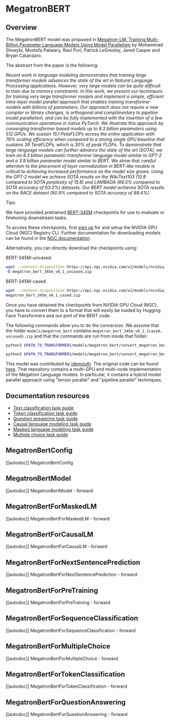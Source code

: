 <!--Copyright 2021 NVIDIA Corporation and The HuggingFace Team. All rights reserved.

Licensed under the Apache License, Version 2.0 (the "License"); you may not use this file except in compliance with
the License. You may obtain a copy of the License at

http://www.apache.org/licenses/LICENSE-2.0

Unless required by applicable law or agreed to in writing, software distributed under the License is distributed on
an "AS IS" BASIS, WITHOUT WARRANTIES OR CONDITIONS OF ANY KIND, either express or implied. See the License for the
specific language governing permissions and limitations under the License.

⚠️ Note that this file is in Markdown but contain specific syntax for our doc-builder (similar to MDX) that may not be
rendered properly in your Markdown viewer.

-->

# MegatronBERT

## Overview

The MegatronBERT model was proposed in [Megatron-LM: Training Multi-Billion Parameter Language Models Using Model
Parallelism](https://arxiv.org/abs/1909.08053) by Mohammad Shoeybi, Mostofa Patwary, Raul Puri, Patrick LeGresley,
Jared Casper and Bryan Catanzaro.

The abstract from the paper is the following:

*Recent work in language modeling demonstrates that training large transformer models advances the state of the art in
Natural Language Processing applications. However, very large models can be quite difficult to train due to memory
constraints. In this work, we present our techniques for training very large transformer models and implement a simple,
efficient intra-layer model parallel approach that enables training transformer models with billions of parameters. Our
approach does not require a new compiler or library changes, is orthogonal and complimentary to pipeline model
parallelism, and can be fully implemented with the insertion of a few communication operations in native PyTorch. We
illustrate this approach by converging transformer based models up to 8.3 billion parameters using 512 GPUs. We sustain
15.1 PetaFLOPs across the entire application with 76% scaling efficiency when compared to a strong single GPU baseline
that sustains 39 TeraFLOPs, which is 30% of peak FLOPs. To demonstrate that large language models can further advance
the state of the art (SOTA), we train an 8.3 billion parameter transformer language model similar to GPT-2 and a 3.9
billion parameter model similar to BERT. We show that careful attention to the placement of layer normalization in
BERT-like models is critical to achieving increased performance as the model size grows. Using the GPT-2 model we
achieve SOTA results on the WikiText103 (10.8 compared to SOTA perplexity of 15.8) and LAMBADA (66.5% compared to SOTA
accuracy of 63.2%) datasets. Our BERT model achieves SOTA results on the RACE dataset (90.9% compared to SOTA accuracy
of 89.4%).*

Tips:

We have provided pretrained [BERT-345M](https://ngc.nvidia.com/catalog/models/nvidia:megatron_bert_345m) checkpoints
for use to evaluate or finetuning downstream tasks.

To access these checkpoints, first [sign up](https://ngc.nvidia.com/signup) for and setup the NVIDIA GPU Cloud (NGC)
Registry CLI. Further documentation for downloading models can be found in the [NGC documentation](https://docs.nvidia.com/dgx/ngc-registry-cli-user-guide/index.html#topic_6_4_1).

Alternatively, you can directly download the checkpoints using:

BERT-345M-uncased:

```bash
wget --content-disposition https://api.ngc.nvidia.com/v2/models/nvidia/megatron_bert_345m/versions/v0.1_uncased/zip
-O megatron_bert_345m_v0_1_uncased.zip
```

BERT-345M-cased:

```bash
wget --content-disposition https://api.ngc.nvidia.com/v2/models/nvidia/megatron_bert_345m/versions/v0.1_cased/zip -O
megatron_bert_345m_v0_1_cased.zip
```

Once you have obtained the checkpoints from NVIDIA GPU Cloud (NGC), you have to convert them to a format that will
easily be loaded by Hugging Face Transformers and our port of the BERT code.

The following commands allow you to do the conversion. We assume that the folder `models/megatron_bert` contains
`megatron_bert_345m_v0_1_{cased, uncased}.zip` and that the commands are run from inside that folder:

```bash
python3 $PATH_TO_TRANSFORMERS/models/megatron_bert/convert_megatron_bert_checkpoint.py megatron_bert_345m_v0_1_uncased.zip
```

```bash
python3 $PATH_TO_TRANSFORMERS/models/megatron_bert/convert_megatron_bert_checkpoint.py megatron_bert_345m_v0_1_cased.zip
```

This model was contributed by [jdemouth](https://huggingface.co/jdemouth). The original code can be found [here](https://github.com/NVIDIA/Megatron-LM). That repository contains a multi-GPU and multi-node implementation of the
Megatron Language models. In particular, it contains a hybrid model parallel approach using "tensor parallel" and
"pipeline parallel" techniques.

## Documentation resources

- [Text classification task guide](../tasks/sequence_classification)
- [Token classification task guide](../tasks/token_classification)
- [Question answering task guide](../tasks/question_answering)
- [Causal language modeling task guide](../tasks/language_modeling)
- [Masked language modeling task guide](../tasks/masked_language_modeling)
- [Multiple choice task guide](../tasks/multiple_choice)

## MegatronBertConfig

[[autodoc]] MegatronBertConfig

## MegatronBertModel

[[autodoc]] MegatronBertModel
    - forward

## MegatronBertForMaskedLM

[[autodoc]] MegatronBertForMaskedLM
    - forward

## MegatronBertForCausalLM

[[autodoc]] MegatronBertForCausalLM
    - forward

## MegatronBertForNextSentencePrediction

[[autodoc]] MegatronBertForNextSentencePrediction
    - forward

## MegatronBertForPreTraining

[[autodoc]] MegatronBertForPreTraining
    - forward

## MegatronBertForSequenceClassification

[[autodoc]] MegatronBertForSequenceClassification
    - forward

## MegatronBertForMultipleChoice

[[autodoc]] MegatronBertForMultipleChoice
    - forward

## MegatronBertForTokenClassification

[[autodoc]] MegatronBertForTokenClassification
    - forward

## MegatronBertForQuestionAnswering

[[autodoc]] MegatronBertForQuestionAnswering
    - forward
